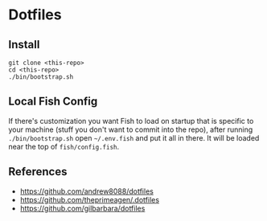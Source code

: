 # Dotfiles

## Install

```
git clone <this-repo>
cd <this-repo>
./bin/bootstrap.sh
```

## Local Fish Config

If there's customization you want Fish to load on startup that is specific to 
your machine (stuff you don't want to commit into the repo), after running `./bin/bootstrap.sh` open `~/.env.fish`
and put it all in there. It will be loaded near the top of `fish/config.fish`.

## References

- https://github.com/andrew8088/dotfiles
- https://github.com/theprimeagen/.dotfiles
- https://github.com/gilbarbara/dotfiles
